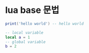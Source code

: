 # lua base 문법

```lua
print('hello world') -- hello world

-- local variable
local a = 1
-- global variable
b = 2
```
